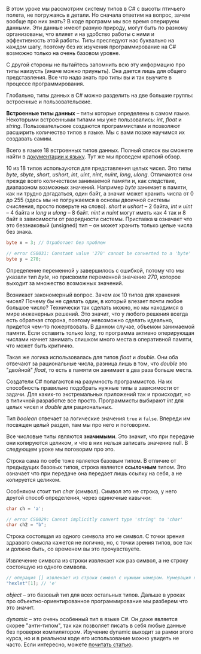 
В этом уроке мы рассмотрим систему типов в C# с высоты птичьего полета, не погружаясь в детали. Но сначала ответим на вопрос, зачем вообще про них знать? В коде программ мы все время оперируем данными. Эти данные имеют разную природу, могут быть по разному организованы, что влияет и на удобство работы с ними и эффективность этой работы. Типы преследуют нас буквально на каждом шагу, поэтому без их изучения программирование на C# возможно только на очень базовом уровне.

С другой стороны не пытайтесь запомнить всю эту информацию про типы наизусть (иначе можно приуныть). Она дается лишь для общего представления. Все что надо знать про типы вы и так выучите в процессе программирования.

Глобально, типы данных в C# можно разделить на две большие группы: встроенные и пользовательские. 

**Встроенные типы данных** – типы которые определены в самом языке. Некоторыми встроенными типами мы уже пользовались: *int*, *float* и *string*. Пользовательские создаются программистами и позволяют расширить количество типов в языке. Мы с вами позже научимся их создавать самим.

Всего в языке 18 встроенных типов данных. Полный список вы сможете найти в [документации к языку](https://docs.microsoft.com/en-us/dotnet/csharp/language-reference/builtin-types/built-in-types). Тут же мы проведем краткий обзор.

10 из 18 типов используются для представления целых чисел. Это типы *byte*, *sbyte*, *short*, *ushort*, *int*, *uint*, *nint*, *nuint*, *long*, *ulong*. Отличаются они прежде всего количеством занимаемой памяти и, как следствие, диапазоном возможных значений. Например *byte* занимает в памяти, как ни трудно догадаться, один байт, а значит может хранить числа от 0 до 255 (здесь мы не погружаемся в основы двоичной системы счисления, просто поверьте на слово). *short* и *ushort* – 2 байта, *int* и *uint* – 4 байта и *long* и *ulong* – 8 байт. *nint* и *nuint* могут иметь как 4 так и 8 байт в зависимости от разрядности системы. Приставка **u** означает что это беззнаковый (unsigned) тип – он может хранить только целые числа без знака.

```cs
byte x = 3; // Отработает без проблем

// error CS0031: Constant value '270' cannot be converted to a 'byte'
byte y = 270;
```

Определение переменной `y` завершилось с ошибкой, потому что мы указали тип *byte*, но присвоили переменной значение *270*, которое выходит за множество возможных значений.

Возникает закономерный вопрос. Зачем аж 10 типов для хранения чисел? Почему бы не сделать один, в который влезает почти любое большое число? Технически так сделать можно, но мы находимся в мире инженерных решений. Это значит, что у любого решения всегда есть обратная сторона, поэтому невозможно сделать идеально, придется чем-то пожертвовать. В данном случае, объемом занимаемой памяти. Если оставить только *long*, то программа активно оперирующая числами начнет занимать слишком много места в оперативной памяти, что может быть критично.

Такая же логика использовалась для типов *float* и *double*. Они оба отвечают за рациональные числа, разница лишь в том, что *double* это "двойной" *float*, то есть в памяти он занимает в два раза больше места.

Создатели C# полагаются на разумность программистов. На их способность правильно подобрать нужные типы в зависимости от задачи. Для каких-то экстремальных приложений так и происходит, но в типичной разработке все просто. Программисты выбирают *int* для целых чисел и *double* для рациональных.

Тип *boolean* отвечает за логические значения `true` и `false`. Впереди им посвящен целый раздел, там мы про него и поговорим.

Все числовые типы являются **значимыми**. Это значит, что при передаче они копируются целиком, и что в них нельзя записать значение null. В следующем уроке мы поговорим про это.

Строка сама по себе тоже является базовым типом. В отличие от предыдущих базовых типов, строка является **ссылочным** типом. Это означает что при передаче она передает лишь ссылку на себя, а не копируется целиком.

Особняком стоит тип *char* (символ). Символ это не строка, у него другой способ определения, через одиночные кавычки:

```cs
char ch = 'a';

// error CS0029: Cannot implicitly convert type 'string' to 'char'
char ch2 = "b";
```

Строка состоящая из одного символа это не символ. С точки зрения здравого смысла кажется не логично, но, с точки зрения типов, все так и должно быть, со временем вы это прочувствуете.

Извлечение символа из строки извлекает как раз символ, а не строку состоящую из одного символа.

```cs
// операция [] извлекает из строки символ с нужным номером. Нумерация начинается с 0
"hexlet"[1]; // 'e'
```

*object* – это базовый тип для всех остальных типов. Дальше в уроках про объектно-ориентированное программирование мы разберем что это значит.

*dynamic* – это очень особенный тип в языке C#. Он даже является скорее "анти-типом", так как позволяет писать в себя любые данные без проверки компилятором. Изучение dynamic выходит за рамки этого курса, но и в реальном коде его использование можно увидеть не часто. Если интересно, можете [почитать статью](https://docs.microsoft.com/en-us/dotnet/csharp/language-reference/builtin-types/reference-types#the-dynamic-type).
